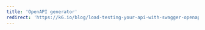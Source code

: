 ```yaml
---
title: 'OpenAPI generator'
redirect: 'https://k6.io/blog/load-testing-your-api-with-swagger-openapi-and-k6'
---
```

